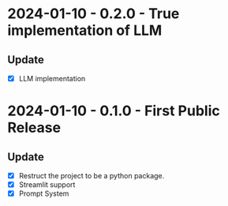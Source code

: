 # 2024-01-10 - 0.2.0 - True implementation of LLM

## Update 
- [x] LLM implementation


# 2024-01-10 - 0.1.0 - First Public Release

## Update 
- [x] Restruct the project to be a python package.
- [x] Streamlit support
- [x] Prompt System
